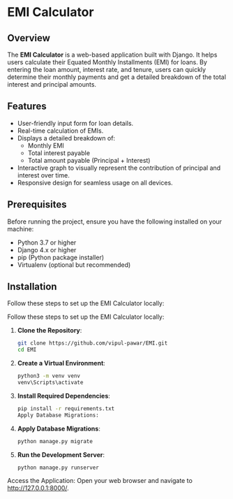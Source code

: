 # EMI Calculator

## Overview

The **EMI Calculator** is a web-based application built with Django. It helps users calculate their Equated Monthly Installments (EMI) for loans. By entering the loan amount, interest rate, and tenure, users can quickly determine their monthly payments and get a detailed breakdown of the total interest and principal amounts.

## Features

- User-friendly input form for loan details.
- Real-time calculation of EMIs.
- Displays a detailed breakdown of:
  - Monthly EMI
  - Total interest payable
  - Total amount payable (Principal + Interest)
- Interactive graph to visually represent the contribution of principal and interest over time.
- Responsive design for seamless usage on all devices.

## Prerequisites

Before running the project, ensure you have the following installed on your machine:

- Python 3.7 or higher
- Django 4.x or higher
- pip (Python package installer)
- Virtualenv (optional but recommended)

## Installation

Follow these steps to set up the EMI Calculator locally:


Follow these steps to set up the EMI Calculator locally:

1. **Clone the Repository**:
   ```bash
   git clone https://github.com/vipul-pawar/EMI.git
   cd EMI

2. **Create a Virtual Environment**:
   ```bash
   python3 -m venv venv
   venv\Scripts\activate   


3. **Install Required Dependencies**:
   ```bash
   pip install -r requirements.txt
   Apply Database Migrations:

4. **Apply Database Migrations**:
   ```bash
   python manage.py migrate
   
5. **Run the Development Server**:
    ```bash
    python manage.py runserver

Access the Application: Open your web browser and navigate to http://127.0.0.1:8000/.
